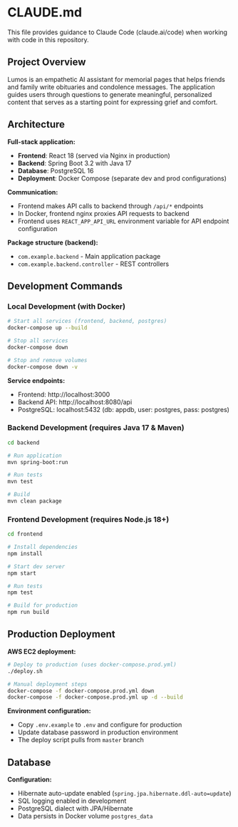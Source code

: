 # CLAUDE.md

This file provides guidance to Claude Code (claude.ai/code) when working with code in this repository.

## Project Overview

Lumos is an empathetic AI assistant for memorial pages that helps friends and family write obituaries and condolence messages. The application guides users through questions to generate meaningful, personalized content that serves as a starting point for expressing grief and comfort.

## Architecture

**Full-stack application:**
- **Frontend**: React 18 (served via Nginx in production)
- **Backend**: Spring Boot 3.2 with Java 17
- **Database**: PostgreSQL 16
- **Deployment**: Docker Compose (separate dev and prod configurations)

**Communication:**
- Frontend makes API calls to backend through `/api/*` endpoints
- In Docker, frontend nginx proxies API requests to backend
- Frontend uses `REACT_APP_API_URL` environment variable for API endpoint configuration

**Package structure (backend):**
- `com.example.backend` - Main application package
- `com.example.backend.controller` - REST controllers

## Development Commands

### Local Development (with Docker)
```bash
# Start all services (frontend, backend, postgres)
docker-compose up --build

# Stop all services
docker-compose down

# Stop and remove volumes
docker-compose down -v
```

**Service endpoints:**
- Frontend: http://localhost:3000
- Backend API: http://localhost:8080/api
- PostgreSQL: localhost:5432 (db: appdb, user: postgres, pass: postgres)

### Backend Development (requires Java 17 & Maven)
```bash
cd backend

# Run application
mvn spring-boot:run

# Run tests
mvn test

# Build
mvn clean package
```

### Frontend Development (requires Node.js 18+)
```bash
cd frontend

# Install dependencies
npm install

# Start dev server
npm start

# Run tests
npm test

# Build for production
npm run build
```

## Production Deployment

**AWS EC2 deployment:**
```bash
# Deploy to production (uses docker-compose.prod.yml)
./deploy.sh

# Manual deployment steps
docker-compose -f docker-compose.prod.yml down
docker-compose -f docker-compose.prod.yml up -d --build
```

**Environment configuration:**
- Copy `.env.example` to `.env` and configure for production
- Update database password in production environment
- The deploy script pulls from `master` branch

## Database

**Configuration:**
- Hibernate auto-update enabled (`spring.jpa.hibernate.ddl-auto=update`)
- SQL logging enabled in development
- PostgreSQL dialect with JPA/Hibernate
- Data persists in Docker volume `postgres_data`
